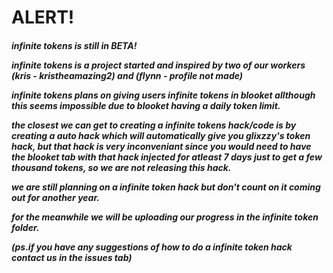 <h1>ALERT! <h5> infinite tokens is still in BETA!

infinite tokens is a project started and inspired by two of our workers (kris - kristheamazing2) and (flynn - profile not made)

infinite tokens plans on giving users infinite tokens in blooket allthough this seems impossible due to blooket having a daily token limit.

the closest we can get to creating a infinite tokens hack/code is by creating a auto hack which will automatically give you glixzzy's token hack, but
that hack is very inconveniant since you would need to have the blooket tab with that hack injected for atleast 7 days just to get a few thousand tokens,
so we are not releasing this hack.

we are still planning on a infinite token hack but don't count on it coming out for another year.

for the meanwhile we will be uploading our progress in the infinite token folder.



(ps.if you have any suggestions of how to do a infinite token hack contact us in the issues tab)

  
  
